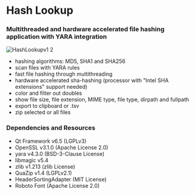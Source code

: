 # Hash Lookup
### Multithreaded and hardware accelerated file hashing application with YARA integration
![HashLookupv1 2](https://github.com/huebicode/hashlookup/assets/3885373/4e25adcd-d519-4449-b759-13352fe627cf)

- hashing algorithms: MD5, SHA1 and SHA256
- scan files with YARA rules
- fast file hashing through multithreading
- hardware accelerated sha-hashing (processor with "Intel SHA extensions" support needed)
- color and filter out doubles
- show file size, file extension, MIME type, file type, dirpath and fullpath
- export to clipboard or .tsv
- zip selected or all files

### Dependencies and Resources

- Qt Framework v6.5 (LGPLv3)
- OpenSSL v3.1.0 (Apache License 2.0)
- yara v4.3.0 (BSD-3-Clause License)
- libmagic v5.4
- zlib v1.213 (zlib License)
- QuaZip v1.4 (LGPLv2.1)
- HeaderSortingAdapter (MIT License)
- Roboto Font (Apache License 2.0)

